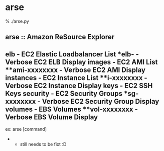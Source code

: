 # arse

% ./arse.py

arse :: Amazon ReSource Explorer
-------------------------------------------------------
  elb            - EC2 Elastic Loadbalancer List
  *elb-<name>    - Verbose EC2 ELB Display
  images         - EC2 AMI List
  **ami-xxxxxxxx - Verbose EC2 AMI Display
  instances      - EC2 Instance List
  **i-xxxxxxxx   - Verbose EC2 Instance Display
  keys           - EC2 SSH Keys
  security       - EC2 Security Groups
  *sg-xxxxxxxx   - Verbose EC2 Security Group Display
  volumes        - EBS Volumes
  **vol-xxxxxxxx - Verbose EBS Volume Display
-------------------------------------------------------
ex: arse [command]

* - still needs to be fixt :D
